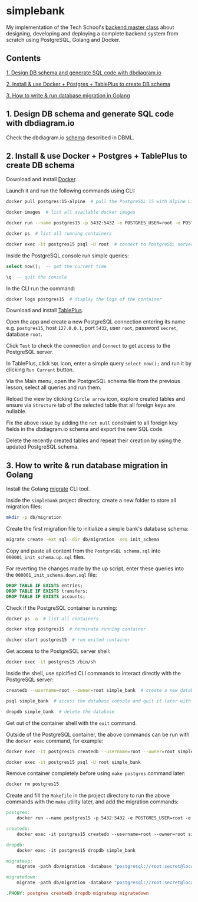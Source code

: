 # simplebank
My implementation of the Tech School's [backend master class](https://www.youtube.com/playlist?list=PLy_6D98if3ULEtXtNSY_2qN21VCKgoQAE) about designing, developing and deploying a complete backend system from scratch using PostgreSQL, Golang and Docker.

## Contents

[1. Design DB schema and generate SQL code with dbdiagram.io](#1)

[2. Install & use Docker + Postgres + TablePlus to create DB schema](#2)

[3. How to write & run database migration in Golang](#3)

## <a id="1"></a> 1. Design DB schema and generate SQL code with dbdiagram.io

Check the dbdiagram.io [schema](https://dbdiagram.io/d/644e30eadca9fb07c4452f97) described in DBML.

## <a id="2"></a> 2. Install & use Docker + Postgres + TablePlus to create DB schema

Download and install [Docker](https://www.docker.com/).

Launch it and run the following commands using CLI:

```bash
docker pull postgres:15-alpine  # pull the PostgreSQL 15 with Alpine Linux from Docker Hub
```

```bash
docker images  # list all available docker images
```

```bash
docker run --name postgres15 -p 5432:5432 -e POSTGRES_USER=root -e POSTGRES_PASSWORD=secret -d postgres:15-alpine  # start a PostgreSQL server container
```

```bash
docker ps  # list all running containers
```

```bash
docker exec -it postgres15 psql -U root  # connect to PostgreSQL server and access its console
```

Inside the PostgreSQL console run simple queries:

```sql
select now();  -- get the current time
```

```sql
\q  -- quit the console
```

In the CLI run the command:

```bash
docker logs postgres15  # display the logs of the container
```

Download and install [TablePlus](https://tableplus.com/).

Open the app and create a new PostgreSQL connection entering its name e.g. `postgres15`, host `127.0.0.1`, port `5432`, user `root`, password `secret`, database `root`.

Click `Test` to check the connection and `Connect` to get access to the PostgreSQL server.

In TablePlus, click `SQL` icon, enter a simple query `select now();` and run it by clicking `Run Current` button.

Via the Main menu, open the PostgreSQL schema file from the previous lesson, select all queries and run them.

Reload the view by clicking `Circle arrow` icon, explore created tables and ensure via `Structure` tab of the selected table that all foreign keys are nullable.

Fix the above issue by adding the `not null` constraint to all foreign key fields in the dbdiagram.io schema and export the new SQL code.

Delete the recently created tables and repeat their creation by using the updated PostgreSQL schema.

## <a id="3"></a> 3. How to write & run database migration in Golang

Install the Golang [migrate](https://github.com/golang-migrate/migrate) CLI tool.

Inside the `simplebank` project directory, create a new folder to store all migration files:

```bash
mkdir -p db/migration
```

Create the first migration file to initialize a simple bank's database schema:

```bash
migrate create -ext sql -dir db/migration -seq init_schema
```

Copy and paste all content from the `PostgreSQL schema.sql` into  `000001_init_schema.up.sql` files.

For reverting the changes made by the up script, enter these queries into the `000001_init_schema.down.sql` file:

```sql
DROP TABLE IF EXISTS entries;
DROP TABLE IF EXISTS transfers;
DROP TABLE IF EXISTS accounts;
```

Check if the PostgreSQL container is running:

```bash
docker ps -a  # list all containers
```

```bash
docker stop postgres15  # terminate running container
```

```bash
docker start postgres15  # run exited container
```

Get access to the PostgreSQL server shell:

```bash
docker exec -it postgres15 /bin/sh
```

Inside the shell, use spicified CLI commands to interact directly with the PostgreSQL server:

```bash
createdb --username=root --owner=root simple_bank  # create a new database for the project
```

```bash
psql simple_bank  # access the database console and quit it later with the \q command
```

```bash
dropdb simple_bank  # delete the database
```

Get out of the container shell with the `exit` command.

Outside of the PostgreSQL container, the above commands can be run with the `docker exec` command, for example:

```bash
docker exec -it postgres15 createdb --username=root --owner=root simple_bank

docker exec -it postgres15 psql -U root simple_bank
```

Remove container completely before using `make postgres` command later:

```bash
docker rm postgres15
```

Create and fill the `Makefile` in the project directory to run the above commands with the `make` utility later, and add the migration commands:

```Makefile
postgres:
	docker run --name postgres15 -p 5432:5432 -e POSTGRES_USER=root -e POSTGRES_PASSWORD=secret -d postgres:15-alpine

createdb:
	docker exec -it postgres15 createdb --username=root --owner=root simple_bank

dropdb:
	docker exec -it postgres15 dropdb simple_bank

migrateup:
	migrate -path db/migration -database "postgresql://root:secret@localhost:5432/simple_bank?sslmode=disable" -verbose up

migratedown:
	migrate -path db/migration -database "postgresql://root:secret@localhost:5432/simple_bank?sslmode=disable" -verbose down

.PHONY: postgres createdb dropdb migrateup migratedown
```
